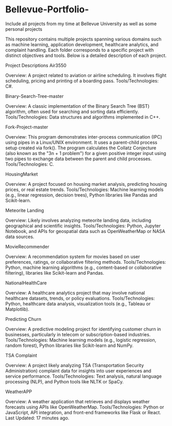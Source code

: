 # Bellevue-Portfolio-
Include all projects from my time at Bellevue University as well as some personal projects 

This repository contains multiple projects spanning various domains such as machine learning, application development, healthcare analytics, and complaint handling. Each folder corresponds to a specific project with distinct objectives and tools. Below is a detailed description of each project.

Project Descriptions
Air3550

Overview: A project related to aviation or airline scheduling. It involves flight scheduling, pricing and printing of a boarding pass.
Tools/Technologies: C#.

Binary-Search-Tree-master

Overview: A classic implementation of the Binary Search Tree (BST) algorithm, often used for searching and sorting data efficiently.
Tools/Technologies: Data structures and algorithms implemented in C++.

Fork-Project-master

Overview: This program demonstrates inter-process communication (IPC) using pipes in a Linux/UNIX environment. It uses a parent-child process setup created via fork(). The program calculates the Collatz Conjecture (also known as the "3n + 1 problem") for a given positive integer input using two pipes to exchange data between the parent and child processes.
Tools/Technologies: C.

HousingMarket

Overview: A project focused on housing market analysis, predicting housing prices, or real estate trends.
Tools/Technologies: Machine learning models (e.g., linear regression, decision trees), Python libraries like Pandas and Scikit-learn.

Meteorite Landing

Overview: Likely involves analyzing meteorite landing data, including geographical and scientific insights.
Tools/Technologies: Python, Jupyter Notebook, and APIs for geospatial data such as OpenWeatherMap or NASA data sources.

MovieRecommender

Overview: A recommendation system for movies based on user preferences, ratings, or collaborative filtering methods.
Tools/Technologies: Python, machine learning algorithms (e.g., content-based or collaborative filtering), libraries like Scikit-learn and Pandas.

NationalHealthCare

Overview: A healthcare analytics project that may involve national healthcare datasets, trends, or policy evaluations.
Tools/Technologies: Python, healthcare data analysis, visualization tools (e.g., Tableau or Matplotlib).

Predicting Churn

Overview: A predictive modeling project for identifying customer churn in businesses, particularly in telecom or subscription-based industries.
Tools/Technologies: Machine learning models (e.g., logistic regression, random forest), Python libraries like Scikit-learn and NumPy.

TSA Complaint

Overview: A project likely analyzing TSA (Transportation Security Administration) complaint data for insights into user experiences and service performance.
Tools/Technologies: Text analysis, natural language processing (NLP), and Python tools like NLTK or SpaCy.

WeatherAPP

Overview: A weather application that retrieves and displays weather forecasts using APIs like OpenWeatherMap.
Tools/Technologies: Python or JavaScript, API integration, and front-end frameworks like Flask or React.
Last Updated: 17 minutes ago.
